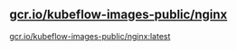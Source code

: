 
[gcr.io/kubeflow-images-public/nginx](https://hub.docker.com/r/anjia0532/kubeflow-images-public.nginx/tags/)
-----


[gcr.io/kubeflow-images-public/nginx:latest](https://hub.docker.com/r/anjia0532/kubeflow-images-public.nginx/tags/)


